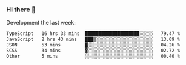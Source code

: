 ### Hi there 👋

Development the last week:
<!--START_SECTION:waka-->

```txt
TypeScript   16 hrs 33 mins  ████████████████████░░░░░   79.47 %
JavaScript   2 hrs 43 mins   ███▒░░░░░░░░░░░░░░░░░░░░░   13.09 %
JSON         53 mins         █░░░░░░░░░░░░░░░░░░░░░░░░   04.26 %
SCSS         34 mins         ▓░░░░░░░░░░░░░░░░░░░░░░░░   02.72 %
Other        5 mins          ░░░░░░░░░░░░░░░░░░░░░░░░░   00.40 %
```

<!--END_SECTION:waka-->

<!--
**JASONPANGGO/jasonpanggo** is a ✨ _special_ ✨ repository because its `README.md` (this file) appears on your GitHub profile.

Here are some ideas to get you started:

- 🔭 I’m currently working on ...
- 🌱 I’m currently learning ...
- 👯 I’m looking to collaborate on ...
- 🤔 I’m looking for help with ...
- 💬 Ask me about ...
- 📫 How to reach me: ...
- 😄 Pronouns: ...
- ⚡ Fun fact: ...
-->
